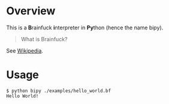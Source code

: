 # Overview

This is a **B**rainfuck **i**nterpreter in **Py**thon (hence the name bipy).

> What is Brainfuck?

See [Wikipedia](https://en.wikipedia.org/wiki/Brainfuck).

# Usage

```
$ python bipy ./examples/hello_world.bf
Hello World!
```
